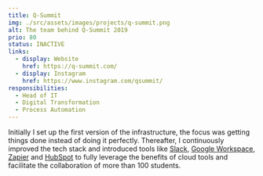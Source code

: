 ```yaml
---
title: Q-Summit
img: ./src/assets/images/projects/q-summit.png
alt: The team behind Q-Summit 2019
prio: 80
status: INACTIVE
links:
  - display: Website
    href: https://q-summit.com/
  - display: Instagram
    href: https://www.instagram.com/qsummit/
responsibilities:
  - Head of IT
  - Digital Transformation
  - Process Automation
---
```


Initially I set up the first version of the infrastructure, the focus was getting things done instead of doing it perfectly. Thereafter, I continuously improved the tech stack and introduced tools like [Slack](https://slack.com/), [Google Workspace](https://workspace.google.com/), [Zapier](https://zapier.com/) and [HubSpot](https://www.hubspot.com/) to fully leverage the benefits of cloud tools and facilitate the collaboration of more than 100 students.
